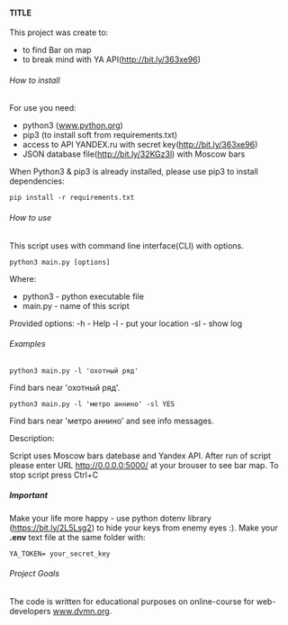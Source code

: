 #### TITLE

This project was create to:
 - to find Bar on map 
 - to break mind with YA API(http://bit.ly/363xe96)

###### How to install

For use you need:
- python3 (www.python.org)
- pip3 (to install soft from requirements.txt)
- access to API YANDEX.ru with secret key(http://bit.ly/363xe96)
- JSON database file(http://bit.ly/32KGz3l) with Moscow bars

When Python3 & pip3 is already installed, please use pip3 to install dependencies:

`pip install -r requirements.txt`

###### How to use

This script uses with command line interface(CLI) with options.

`python3 main.py [options]`

Where:
- python3 - python executable file
- main.py - name of this script

Provided options:
-h  - Help
-l  - put your location
-sl - show log

###### Examples

`python3 main.py -l 'охотный ряд'`

Find bars near 'охотный ряд'.

`python3 main.py -l 'метро аннино' -sl YES`

Find bars near 'метро аннино' and see info messages.



Description:

Script uses Moscow bars datebase and Yandex API.
After run of script please enter URL http://0.0.0.0:5000/ at your brouser to see bar map.
To stop script press Ctrl+C


##### Important
Make your life more happy - use python dotenv library (https://bit.ly/2L5Lsg2) to hide your keys from enemy eyes :). 
Make your **.env** text file at the same folder with:

`YA_TOKEN= your_secret_key`


###### Project Goals

The code is written for educational purposes on online-course for web-developers www.dvmn.org.
